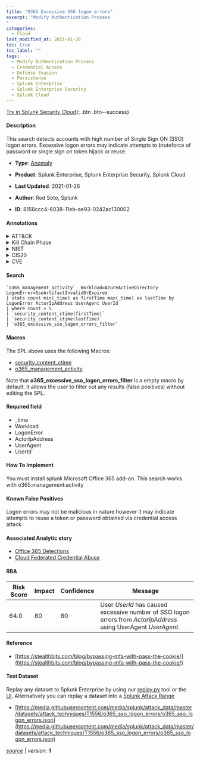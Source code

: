 ```yaml
---
title: "O365 Excessive SSO logon errors"
excerpt: "Modify Authentication Process
"
categories:
  - Cloud
last_modified_at: 2021-01-26
toc: true
toc_label: ""
tags:
  - Modify Authentication Process
  - Credential Access
  - Defense Evasion
  - Persistence
  - Splunk Enterprise
  - Splunk Enterprise Security
  - Splunk Cloud
---
```




[Try in Splunk Security Cloud](https://www.splunk.com/en_splunk_app_enrichmentus/cyber-security.html){: .btn .btn--success}

#### Description

This search detects accounts with high number of Single Sign ON (SSO) logon errors. Excessive logon errors may indicate attempts to bruteforce of password or single sign on token hijack or reuse.

- **Type**: [Anomaly](https://github.com/splunk/security_content/wiki/Detection-Analytic-Types)
- **Product**: Splunk Enterprise, Splunk Enterprise Security, Splunk Cloud

- **Last Updated**: 2021-01-26
- **Author**: Rod Soto, Splunk
- **ID**: 8158ccc4-6038-11eb-ae93-0242ac130002


#### Annotations

<details>
  <summary>ATT&CK</summary>

<div markdown="1">


| ID             | Technique        |  Tactic             |
| -------------- | ---------------- |-------------------- |
| [T1556](https://attack.mitre.org/techniques/T1556/) | Modify Authentication Process | Credential Access, Defense Evasion, Persistence |

</div>
</details>


<details>
  <summary>Kill Chain Phase</summary>

<div markdown="1">

* Exploitation


</div>
</details>


<details>
  <summary>NIST</summary>

<div markdown="1">



</div>
</details>

<details>
  <summary>CIS20</summary>

<div markdown="1">



</div>
</details>

<details>
  <summary>CVE</summary>

<div markdown="1">


</div>
</details>

#### Search

```
`o365_management_activity`  Workload=AzureActiveDirectory LogonError=SsoArtifactInvalidOrExpired 
| stats count min(_time) as firstTime max(_time) as lastTime by LogonError ActorIpAddress UserAgent UserId 
| where count > 5 
| `security_content_ctime(firstTime)`
| `security_content_ctime(lastTime)` 
| `o365_excessive_sso_logon_errors_filter`
```

#### Macros
The SPL above uses the following Macros:
* [security_content_ctime](https://github.com/splunk/security_content/blob/develop/macros/security_content_ctime.yml)
* [o365_management_activity](https://github.com/splunk/security_content/blob/develop/macros/o365_management_activity.yml)

Note that **o365_excessive_sso_logon_errors_filter** is a empty macro by default. It allows the user to filter out any results (false positives) without editing the SPL.

#### Required field
* _time
* Workload
* LogonError
* ActorIpAddress
* UserAgent
* UserId


#### How To Implement
You must install splunk Microsoft Office 365 add-on. This search works with o365:management:activity

#### Known False Positives
Logon errors may not be malicious in nature however it may indicate attempts to reuse a token or password obtained via credential access attack.

#### Associated Analytic story
* [Office 365 Detections](/stories/office_365_detections)
* [Cloud Federated Credential Abuse](/stories/cloud_federated_credential_abuse)




#### RBA

| Risk Score  | Impact      | Confidence   | Message      |
| ----------- | ----------- |--------------|--------------|
| 64.0 | 80 | 80 | User $UserId$ has caused excessive number of SSO logon errors from $ActorIpAddress$ using UserAgent $UserAgent$. |


#### Reference

* [https://stealthbits.com/blog/bypassing-mfa-with-pass-the-cookie/](https://stealthbits.com/blog/bypassing-mfa-with-pass-the-cookie/)



#### Test Dataset
Replay any dataset to Splunk Enterprise by using our [replay.py](https://github.com/splunk/attack_data#using-replaypy) tool or the [UI](https://github.com/splunk/attack_data#using-ui).
Alternatively you can replay a dataset into a [Splunk Attack Range](https://github.com/splunk/attack_range#replay-dumps-into-attack-range-splunk-server)


* [https://media.githubusercontent.com/media/splunk/attack_data/master/datasets/attack_techniques/T1556/o365_sso_logon_errors/o365_sso_logon_errors.json](https://media.githubusercontent.com/media/splunk/attack_data/master/datasets/attack_techniques/T1556/o365_sso_logon_errors/o365_sso_logon_errors.json)



[*source*](https://github.com/splunk/security_content/tree/develop/detections/cloud/o365_excessive_sso_logon_errors.yml) \| *version*: **1**